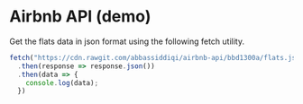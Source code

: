 # Airbnb API (demo)
Get the flats data in json format using the following fetch utility.

```javascript
fetch("https://cdn.rawgit.com/abbassiddiqi/airbnb-api/bbd1300a/flats.json")
  .then(response => response.json())
  .then(data => {
    console.log(data);
  })
```